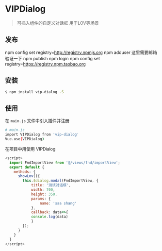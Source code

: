 # VIPDialog

> 可插入组件的自定义对话框 用于LOV等场景
## 发布
npm config set registry=http://registry.npmjs.org
npm adduser
这里需要邮箱验证一下
npm publish
npm login
npm config set registry=https://registry.npm.taobao.org

## 安装

``` bash
$ npm install vip-dialog -S
```
## 使用

在 `main.js` 文件中引入插件并注册

``` bash
# main.js
import VIPDialog from 'vip-dialog'
Vue.use(VIPDialog)
```

在项目中用使用 VIPDialog

```js
<script>
  import FndImportView from '@/views/fnd/importView';
  export default {
    methods: {
      showLov(){
        this.$dialog.modal(FndImportView, {
            title: '测试对话框',
            width: 700,
            height: 350,
            params: {
                name: 'saa shang'
            },
            callback: data=>{
            console.log(data)
            }
        });
      }
    }
  }
</script>
```
